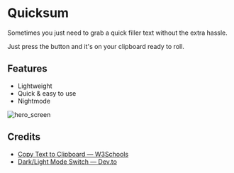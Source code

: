 # Quicksum
Sometimes you just need to grab a quick filler text without the extra hassle.

Just press the button and it's on your clipboard ready to roll.

## Features
- Lightweight
- Quick & easy to use
- Nightmode

![hero_screen](https://github.com/darriagada/quicksum/assets/65929821/45c6a18b-ec6a-4f87-b457-d1747f60eaa3)

## Credits
- [Copy Text to Clipboard — W3Schools](https://www.w3schools.com/howto/howto_js_copy_clipboard.asp)
- [Dark/Light Mode Switch — Dev.to](https://dev.to/ananyaneogi/create-a-dark-light-mode-switch-with-css-variables-34l8)
